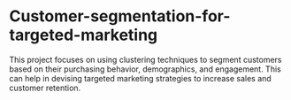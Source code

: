 # Customer-segmentation-for-targeted-marketing

This project focuses on using clustering techniques to segment customers based on their purchasing behavior, demographics, and engagement. This can help in devising targeted marketing 
strategies to increase sales and customer retention.
